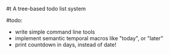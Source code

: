 #t
A tree-based todo list system

#todo:
 - write simple command line tools
 - implement semantic temporal macros like "today", or "later"
 - print countdown in days, instead of date!
